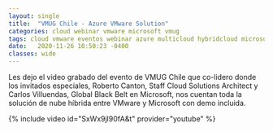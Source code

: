 ```yaml
---
layout: single
title:  "VMUG Chile - Azure VMware Solution"
categories: cloud webinar vmware microsoft vmug
tags: cloud vmware eventos webinar azure multicloud hybridcloud microsoft vmug
date:   2020-11-26 10:50:23 -0400
classes: wide
---
```

Les dejo el video grabado del evento de VMUG Chile que co-lidero donde los invitados especiales, Roberto Canton, Staff Cloud Solutions Architect y Carlos Villuendas, Global Black Belt en Microsoft, nos cuentan toda la solución de nube híbrida entre VMware y Microsoft con demo incluida.

{% include video id="SxWx9jl90fA&t" provider="youtube" %}